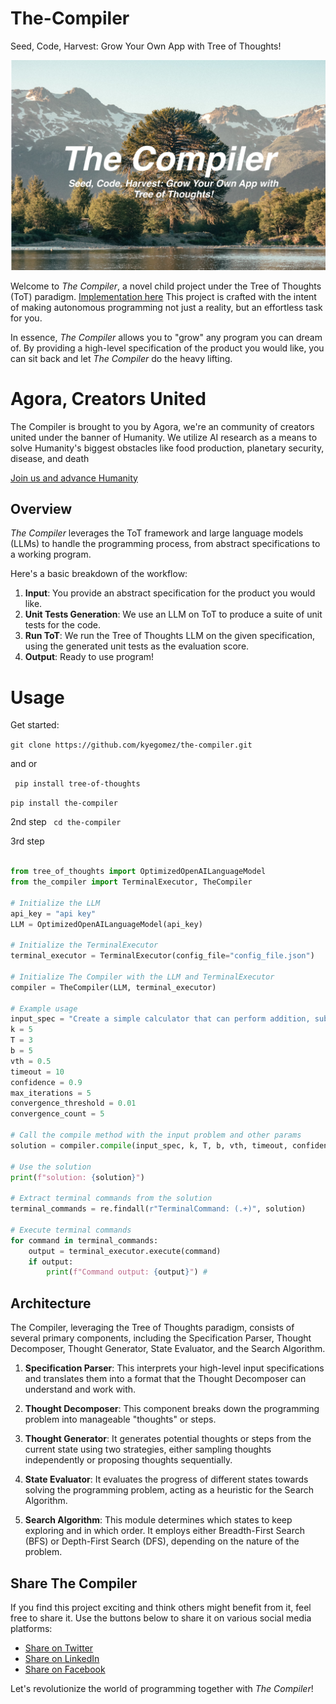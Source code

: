 # The-Compiler
Seed, Code, Harvest: Grow Your Own App with Tree of Thoughts!

![the-compiler](the-compiler.png)

Welcome to _The Compiler_, a novel child project under the Tree of Thoughts (ToT) paradigm. [Implementation here](https://github.com/kyegomez/tree-of-thoughts) This project is crafted with the intent of making autonomous programming not just a reality, but an effortless task for you. 

In essence, _The Compiler_ allows you to "grow" any program you can dream of. By providing a high-level specification of the product you would like, you can sit back and let _The Compiler_ do the heavy lifting. 

# Agora, Creators United
The Compiler is brought to you by Agora, we're an community of creators united under the banner of Humanity.
We utilize AI research as a means to solve Humanity's biggest obstacles like food production, planetary security, disease, and death

[Join us and advance Humanity](https://discord.gg/qUtxnK2NMf)

## Overview 

_The Compiler_ leverages the ToT framework and large language models (LLMs) to handle the programming process, from abstract specifications to a working program. 

Here's a basic breakdown of the workflow:

1. **Input**: You provide an abstract specification for the product you would like.
2. **Unit Tests Generation**: We use an LLM on ToT to produce a suite of unit tests for the code.
3. **Run ToT**: We run the Tree of Thoughts LLM on the given specification, using the generated unit tests as the evaluation score.
4. **Output**: Ready to use program!


# Usage
Get started: 

```git clone https://github.com/kyegomez/the-compiler.git ```

and or 

``` pip install tree-of-thoughts```

```pip install the-compiler```

2nd step
``` cd the-compiler ```

3rd step
``` python

from tree_of_thoughts import OptimizedOpenAILanguageModel
from the_compiler import TerminalExecutor, TheCompiler

# Initialize the LLM
api_key = "api key"
LLM = OptimizedOpenAILanguageModel(api_key)

# Initialize the TerminalExecutor
terminal_executor = TerminalExecutor(config_file="config_file.json")

# Initialize The Compiler with the LLM and TerminalExecutor
compiler = TheCompiler(LLM, terminal_executor)

# Example usage
input_spec = "Create a simple calculator that can perform addition, subtraction, multiplication, and division"
k = 5
T = 3
b = 5
vth = 0.5
timeout = 10
confidence = 0.9
max_iterations = 5
convergence_threshold = 0.01
convergence_count = 5

# Call the compile method with the input problem and other params
solution = compiler.compile(input_spec, k, T, b, vth, timeout, confidence_threshold=confidence, max_iterations=max_iterations, convergence_threshold=convergence_threshold, convergence_count=convergence_count)

# Use the solution
print(f"solution: {solution}")

# Extract terminal commands from the solution
terminal_commands = re.findall(r"TerminalCommand: (.+)", solution)

# Execute terminal commands
for command in terminal_commands:
    output = terminal_executor.execute(command)
    if output:
        print(f"Command output: {output}") #

```


## Architecture

The Compiler, leveraging the Tree of Thoughts paradigm, consists of several primary components, including the Specification Parser, Thought Decomposer, Thought Generator, State Evaluator, and the Search Algorithm. 

1. **Specification Parser**: This interprets your high-level input specifications and translates them into a format that the Thought Decomposer can understand and work with.

2. **Thought Decomposer**: This component breaks down the programming problem into manageable "thoughts" or steps.

3. **Thought Generator**: It generates potential thoughts or steps from the current state using two strategies, either sampling thoughts independently or proposing thoughts sequentially.

4. **State Evaluator**: It evaluates the progress of different states towards solving the programming problem, acting as a heuristic for the Search Algorithm.

5. **Search Algorithm**: This module determines which states to keep exploring and in which order. It employs either Breadth-First Search (BFS) or Depth-First Search (DFS), depending on the nature of the problem.

## Share The Compiler

If you find this project exciting and think others might benefit from it, feel free to share it. Use the buttons below to share it on various social media platforms:

- [Share on Twitter](http://twitter.com/share?text=Check%20out%20The%20Compiler%20project%20on%20GitHub!%20It%20allows%20you%20to%20autonomously%20create%20programs%20using%20abstract%20specifications.&url=https://github.com/kyegomez/the-compiler)
- [Share on LinkedIn](http://www.linkedin.com/shareArticle?mini=true&url=https://github.com/kyegomez/the-compiler&title=The%20Compiler%20Project&summary=This%20project%20is%20a%20revolution%20in%20autonomous%20programming!%20Check%20it%20out%20on%20GitHub.)
- [Share on Facebook](http://www.facebook.com/sharer.php?u=https://github.com/kyegomez/the-compiler)

Let's revolutionize the world of programming together with _The Compiler_!



